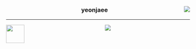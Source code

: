 <div align="center">
<div>
  <img align="right" src="https://github-readme-stats.vercel.app/api?username=yeonjaee&show_icons=true&theme=tokyonight"/>
  

  ### yeonjaee
  
  ---
  <img align="left" width="50" src="https://media.giphy.com/media/llPemth4n4BJKtF3jQ/giphy.gif" />
<a href="https://hits.seeyoufarm.com"><img align='center' src="https://hits.seeyoufarm.com/api/count/incr/badge.svg?url=https%3A%2F%2Fgithub.com%2Fyeonjaee-counter&count_bg=%23BA2649&title_bg=%231A6B54&icon=linux.svg&icon_color=%23EAE033&title=hits&edge_flat=false"/></a>

  </div>


<!--   <img align='right' src="https://github-readme-stats.vercel.app/api/top-langs/?username=yeonjaee&theme=tokyonight"/> -->

<!--   <img align="right" src="https://github-readme-stats.vercel.app/api/top-langs/?username=yeonjaee&theme=dracula&exclude_repo=clone-web-scrapper,clone-zoom&hide=Procfile&layout=compact&langs_count=10"/> -->
  
<!--   <a href="https://solved.ac/yeonjaee"><img alt="solved.ac" src="http://mazassumnida.wtf/api/generate_badge?boj=siriyay"/></a> -->
 

  
</div>
